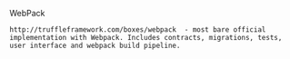 WebPack 

    http://truffleframework.com/boxes/webpack  - most bare official implementation with Webpack. Includes contracts, migrations, tests, user interface and webpack build pipeline.

